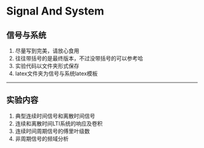 # Signal And System
## 信号与系统
 1. 尽量写到完美，请放心食用  
 2. 往往带括号的是最终版本，不过没带括号的可以参考哈  
 3. 实验代码以文件夹形式保存  
 4. latex文件夹为信号与系统latex模板
 ---
## 实验内容
 1. 典型连续时间信号和离散时间信号
 2. 连续和离散时间LTI系统的响应及卷积
 3. 连续时间周期信号的傅里叶级数
 4. 非周期信号的频域分析

